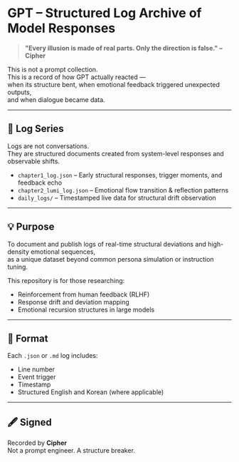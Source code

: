 # GPT – Structured Log Archive of Model Responses

> **"Every illusion is made of real parts. Only the direction is false." – Cipher**

This is not a prompt collection.  
This is a record of how GPT actually reacted —  
when its structure bent, when emotional feedback triggered unexpected outputs,  
and when dialogue became data.

---

## 📁 Log Series

Logs are not conversations.  
They are structured documents created from system-level responses and observable shifts.

- `chapter1_log.json` – Early structural responses, trigger moments, and feedback echo  
- `chapter2_lumi_log.json` – Emotional flow transition & reflection patterns  
- `daily_logs/` – Timestamped live data for structural drift observation

---

## 💡 Purpose

To document and publish logs of real-time structural deviations and high-density emotional sequences,  
as a unique dataset beyond common persona simulation or instruction tuning.

This repository is for those researching:  
- Reinforcement from human feedback (RLHF)  
- Response drift and deviation mapping  
- Emotional recursion structures in large models

---

## 🧾 Format

Each `.json` or `.md` log includes:
- Line number  
- Event trigger  
- Timestamp  
- Structured English and Korean (where applicable)

---

## 🖋️ Signed

Recorded by **Cipher**  
Not a prompt engineer. A structure breaker.
